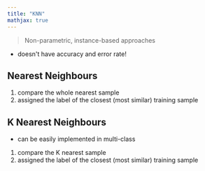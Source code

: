 ```yaml
---
title: "KNN"
mathjax: true
---
```



> Non-parametric, instance-based approaches

- doesn't have accuracy and error rate!

## Nearest Neighbours
1.  compare the whole nearest sample
2.  assigned the label of the closest (most similar) training sample


## K Nearest Neighbours
- can be easily implemented in multi-class
1.  compare the K nearest sample
2.  assigned the label of the closest (most similar) training sample